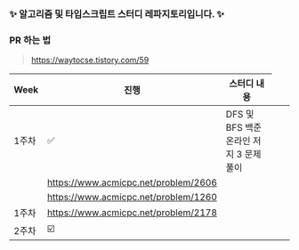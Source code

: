 
### ✨ 알고리즘 및 타입스크립트 스터디 레파지토리입니다. ✨

### PR 하는 법
> https://waytocse.tistory.com/59


| Week | 진행 | 스터디 내용 |
| ---- | --- |----------- |
| 1주차 | ✅ | DFS 및 BFS 백준 온라인 저지 3 문제 풀이 |
| <td colspan=2> https://www.acmicpc.net/problem/2606
| <td colspan=2> https://www.acmicpc.net/problem/1260
| 1주차 | https://www.acmicpc.net/problem/2178 |
| 2주차 | ☑️ |  |


